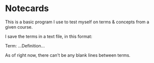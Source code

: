 # Notecards
This is a basic program I use to test myself on terms & concepts from a given course. 

I save the terms in a text file, in this format:

Term: ...Definition...

As of right now, there can't be any blank lines between terms. 

